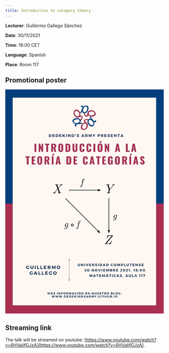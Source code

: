 ```yaml
---
title: Introduction to category theory
---
```


**Lecturer**: Guillermo Gallego Sánchez

**Date**: 30/11/2021

**Time**: 16:00 CET

**Language**: Spanish

**Place**: Room 117

<!--

**Abstract**:

## Bibliography

-->

## Promotional poster
 <img src="/images/posters/category-theory.jpg" alt="Poster" style="width: 750px;"/>

## Streaming link

The talk will be streamed on youtube: [https://www.youtube.com/watch?v=6HVaIifGJzA](https://www.youtube.com/watch?v=6HVaIifGJzA).
